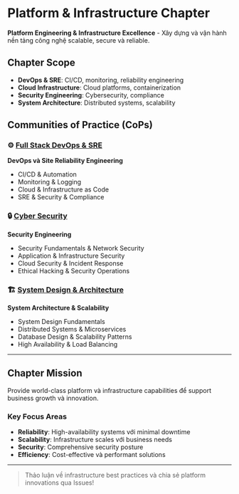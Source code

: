 # Platform & Infrastructure Chapter

**Platform Engineering & Infrastructure Excellence** - Xây dựng và vận hành nền tảng công nghệ scalable, secure và reliable.

## Chapter Scope
- **DevOps & SRE**: CI/CD, monitoring, reliability engineering
- **Cloud Infrastructure**: Cloud platforms, containerization
- **Security Engineering**: Cybersecurity, compliance
- **System Architecture**: Distributed systems, scalability

## Communities of Practice (CoPs)

### ⚙️ [Full Stack DevOps & SRE](fullstack-devops-sre.md)
**DevOps và Site Reliability Engineering**
- CI/CD & Automation
- Monitoring & Logging
- Cloud & Infrastructure as Code
- SRE & Security & Compliance

### 🔒 [Cyber Security](cyber-security.md)
**Security Engineering**
- Security Fundamentals & Network Security
- Application & Infrastructure Security
- Cloud Security & Incident Response
- Ethical Hacking & Security Operations

### 🏗️ [System Design & Architecture](system-design-architecture.md)
**System Architecture & Scalability**
- System Design Fundamentals
- Distributed Systems & Microservices
- Database Design & Scalability Patterns
- High Availability & Load Balancing

---

## Chapter Mission
Provide world-class platform và infrastructure capabilities để support business growth và innovation.

### Key Focus Areas
- **Reliability**: High-availability systems với minimal downtime
- **Scalability**: Infrastructure scales với business needs
- **Security**: Comprehensive security posture
- **Efficiency**: Cost-effective và performant solutions

---

> Thảo luận về infrastructure best practices và chia sẻ platform innovations qua Issues!

